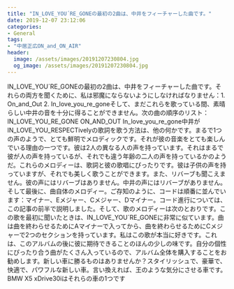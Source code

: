 ```yaml
---
title: "IN_LOVE_YOU´RE_GONEの最初の2曲は、中井をフィーチャーした曲です。"
date: 2019-12-07 23:12:06
categories:
- General
tags:
- "中居正広ON_and_ON_AIR"
header:
  image: /assets/images/20191207230804.jpg
  og_image: /assets/images/20191207230804.jpg
---
```


IN_LOVE_YOU´RE_GONEの最初の2曲は、中井をフィーチャーした曲です。それらの両方を聞くために、私は邪魔にならないようにしなければなりません：1. On_and_Out 2. In_love_you_re_goneそして、まだこれらを歌っている間、素晴らしい中井の音を十分に得ることができません。次の曲の順序のリスト：IN_LOVE_YOU_RE_GONE ON_AND_OUT In_love_you_re_gone中井がIN_LOVE_YOU_RESPECTivelyの歌詞を歌う方法は、他の何かです。まるで1つの声のようで、とても鮮明でメロディックです。それが彼の音楽をとても楽しんでいる理由の一つです。彼は2人の異なる人の声を持っています。それはまるで彼が人の声を持っているが、それでも違う年齢の二人の声を持っているかのようだ。これらのメロディーは、歌詞と彼の歌唱にぴったりです。彼は子供の声を持っていますが、それでも美しく歌うことができます。また、リバーブも聞こえません。彼の声にはリバーブはありません。中井の声にはリバーブがありません。そして最後に、曲自体のメロディー。ご存知のように、コードは順番に並んでいます：マイナー、Eメジャー、Cメジャー、Dマイナー。コード進行については、この記事の前半で説明しました。そして、歌のメロディーは次のとおりです。この歌を最初に聞いたときは、IN_LOVE_YOU´RE_GONEに非常に似ています。曲は曲を終わらせるためにAマイナーで入ってから、曲を終わらせるためにCメジャーで2つのセクションを持っています。私はこの歌が本当に好きです。これは、このアルバムの後に彼に期待できることのほんの少しの味です。自分の個性にぴったり合う曲がたくさん入っているので、アルバム全体を購入することをお勧めします。新しい車に勝るものはありませんか？スタイリッシュで、豪華で、快適で、パワフルな新しい車。言い換えれば、王のような気分にさせる車です。 BMW X5 xDrive30iはそれらの車の1つです
